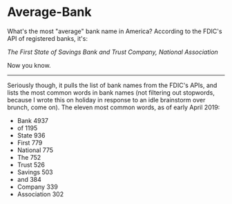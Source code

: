 # Average-Bank

What's the most "average" bank name in America? According to the FDIC's API of registered banks, it's: 

_The First State of Savings Bank and Trust Company, National Association_

Now you know.

--- 

Seriously though, it pulls the list of bank names from the FDIC's APIs, and lists the most common words in bank names (not filtering out stopwords, because I wrote this on holiday in response to an idle brainstorm over brunch, come on). The eleven most common words, as of early April 2019: 

* Bank 4937
* of 1195
* State 936
* First 779
* National 775
* The 752
* Trust 526
* Savings 503
* and 384
* Company 339
* Association 302
